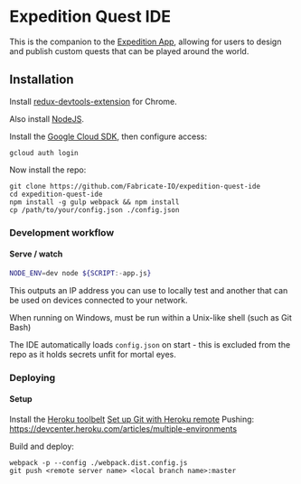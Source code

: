 # Expedition Quest IDE

This is the companion to the [Expedition App](https://github.com/Fabricate-IO/expedition-app),
allowing for users to design and publish custom quests that can be played around the world.

## Installation

Install [redux-devtools-extension](https://github.com/zalmoxisus/redux-devtools-extension) for Chrome.

Also install [NodeJS](nodejs.org).

Install the [Google Cloud SDK](https://cloud.google.com/sdk/docs/), then configure access:

```shell
gcloud auth login
````

Now install the repo:

```shell
git clone https://github.com/Fabricate-IO/expedition-quest-ide
cd expedition-quest-ide
npm install -g gulp webpack && npm install
cp /path/to/your/config.json ./config.json
```

### Development workflow

#### Serve / watch

```sh
NODE_ENV=dev node ${SCRIPT:-app.js}
```

This outputs an IP address you can use to locally test and another that can be used on devices connected to your network.

When running on Windows, must be run within a Unix-like shell (such as Git Bash)

The IDE automatically loads `config.json` on start - this is excluded from the repo as it holds secrets unfit for mortal eyes.


### Deploying

#### Setup
Install the [Heroku toolbelt](https://devcenter.heroku.com/articles/heroku-cli)
[Set up Git with Heroku remote](https://devcenter.heroku.com/articles/git)
Pushing: https://devcenter.heroku.com/articles/multiple-environments

Build and deploy:
```
webpack -p --config ./webpack.dist.config.js
git push <remote server name> <local branch name>:master
```

